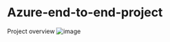 # Azure-end-to-end-project
Project overview
![image](https://github.com/user-attachments/assets/fe7fceda-ba5f-4682-82c5-9884b222c70c)

